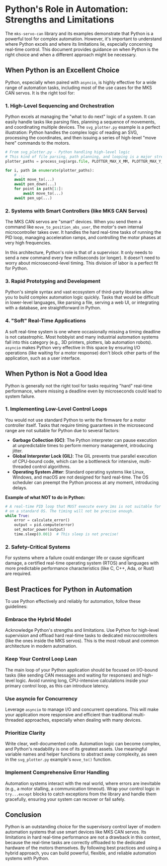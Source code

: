 # Python's Role in Automation: Strengths and Limitations

The `mks-servo-can` library and its examples demonstrate that Python is a powerful tool for complex automation. However, it's important to understand where Python excels and where its limitations lie, especially concerning real-time control. This document provides guidance on when Python is the right choice and when a different approach might be necessary.

## When Python is an Excellent Choice

Python, especially when paired with `asyncio`, is highly effective for a wide range of automation tasks, including most of the use cases for the MKS CAN servos. It is the right tool for:

### 1. High-Level Sequencing and Orchestration

Python excels at managing the "what to do next" logic of a system. It can easily handle tasks like parsing files, planning a sequence of movements, and coordinating multiple devices. The `svg_plotter.py` example is a perfect illustration: Python handles the complex logic of reading an SVG, processing the coordinates, and then issuing a series of high-level "move here" commands to the motors.

```python
# From svg_plotter.py - Python handling high-level logic
# This kind of file parsing, path planning, and looping is a major strength.
plotter_paths = process_svg(args.file, PLOTTER_MAX_X_MM, PLOTTER_MAX_Y_MM)

for i, path in enumerate(plotter_paths):
    # ...
    await move_to(...)
    await pen_down(...)
    for point in path[1:]:
        await move_to(...)
    await pen_up(...)
```

### 2. Systems with Smart Controllers (like MKS CAN Servos)

The MKS CAN servos are "smart" devices. When you send them a command like `move_to_position_abs_user`, the motor's own internal microcontroller takes over. It handles the hard real-time tasks of running the PID loop, managing acceleration ramps, and controlling the motor phases at very high frequencies.

In this architecture, Python's role is that of a supervisor. It only needs to send a new command every few milliseconds (or longer). It doesn't need to worry about microsecond-level timing. This division of labor is a perfect fit for Python.

### 3. Rapid Prototyping and Development

Python's simple syntax and vast ecosystem of third-party libraries allow you to build complex automation logic quickly. Tasks that would be difficult in lower-level languages, like parsing a file, serving a web UI, or integrating with a database, are straightforward in Python.

### 4. "Soft" Real-Time Applications

A soft real-time system is one where occasionally missing a timing deadline is not catastrophic. Most hobbyist and many industrial automation systems fall into this category (e.g., 3D printers, plotters, lab automation robots). `asyncio` makes Python very effective in this space by ensuring I/O operations (like waiting for a motor response) don't block other parts of the application, such as a user interface.

## When Python is Not a Good Idea

Python is generally not the right tool for tasks requiring "hard" real-time performance, where missing a deadline even by microseconds could lead to system failure.

### 1. Implementing Low-Level Control Loops

You would not use standard Python to write the firmware for a motor controller itself. Tasks that require timing guarantees in the microsecond range are not suitable for Python due to several factors:

- **Garbage Collection (GC)**: The Python interpreter can pause execution at unpredictable times to perform memory management, introducing jitter.
- **Global Interpreter Lock (GIL)**: The GIL prevents true parallel execution of CPU-bound code, which can be a bottleneck for intensive, multi-threaded control algorithms.
- **Operating System Jitter**: Standard operating systems like Linux, Windows, and macOS are not designed for hard real-time. The OS scheduler can preempt the Python process at any moment, introducing delays.

**Example of what NOT to do in Python:**

```python
# A real-time PID loop that MUST execute every 1ms is not suitable for Python
# on a standard OS. The timing will not be precise enough.
while True:
    error = calculate_error()
    output = pid.compute(error)
    set_motor_power(output)
    time.sleep(0.001)  # This sleep is not precise!
```

### 2. Safety-Critical Systems

For systems where a failure could endanger life or cause significant damage, a certified real-time operating system (RTOS) and languages with more predictable performance characteristics (like C, C++, Ada, or Rust) are required.

## Best Practices for Python in Automation

To use Python effectively and reliably for automation, follow these guidelines:

### Embrace the Hybrid Model
Acknowledge Python's strengths and limitations. Use Python for high-level supervision and offload hard real-time tasks to dedicated microcontrollers (like the ones inside the MKS servos). This is the most robust and common architecture in modern automation.

### Keep Your Control Loop Lean
The main loop of your Python application should be focused on I/O-bound tasks (like sending CAN messages and waiting for responses) and high-level logic. Avoid running long, CPU-intensive calculations inside your primary control loop, as this can introduce latency.

### Use asyncio for Concurrency
Leverage `asyncio` to manage I/O and concurrent operations. This will make your application more responsive and efficient than traditional multi-threaded approaches, especially when dealing with many devices.

### Prioritize Clarity
Write clear, well-documented code. Automation logic can become complex, and Python's readability is one of its greatest assets. Use meaningful variable names and helper functions to abstract away complexity, as seen in the `svg_plotter.py` example's `move_to()` function.

### Implement Comprehensive Error Handling
Automation systems interact with the real world, where errors are inevitable (e.g., a motor stalling, a communication timeout). Wrap your control logic in `try...except` blocks to catch exceptions from the library and handle them gracefully, ensuring your system can recover or fail safely.

## Conclusion

Python is an outstanding choice for the supervisory control layer of modern automation systems that use smart devices like MKS CAN servos. Its limitations in hard real-time performance are not a drawback in this context, because the real-time tasks are correctly offloaded to the dedicated hardware of the motors themselves. By following best practices and using a hybrid approach, you can build powerful, flexible, and reliable automation systems with Python.